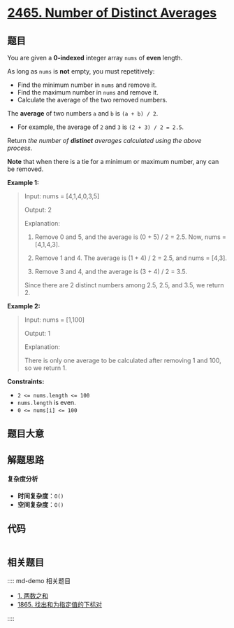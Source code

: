 # [2465. Number of Distinct Averages](https://leetcode.com/problems/number-of-distinct-averages/)

## 题目

You are given a **0-indexed** integer array `nums` of **even** length.

As long as `nums` is **not** empty, you must repetitively:

- Find the minimum number in `nums` and remove it.
- Find the maximum number in `nums` and remove it.
- Calculate the average of the two removed numbers.

The **average** of two numbers `a` and `b` is `(a + b) / 2`.

- For example, the average of `2` and `3` is `(2 + 3) / 2 = 2.5`.

Return _the number of **distinct** averages calculated using the above
process_.

**Note** that when there is a tie for a minimum or maximum number, any can be
removed.

**Example 1:**

> Input: nums = [4,1,4,0,3,5]
>
> Output: 2
>
> Explanation:
>
> 1. Remove 0 and 5, and the average is (0 + 5) / 2 = 2.5. Now, nums = [4,1,4,3].
>
> 2. Remove 1 and 4. The average is (1 + 4) / 2 = 2.5, and nums = [4,3].
>
> 3. Remove 3 and 4, and the average is (3 + 4) / 2 = 3.5.
>
> Since there are 2 distinct numbers among 2.5, 2.5, and 3.5, we return 2.

**Example 2:**

> Input: nums = [1,100]
>
> Output: 1
>
> Explanation:
>
> There is only one average to be calculated after removing 1 and 100, so we return 1.

**Constraints:**

- `2 <= nums.length <= 100`
- `nums.length` is even.
- `0 <= nums[i] <= 100`

## 题目大意

## 解题思路

#### 复杂度分析

- **时间复杂度**：`O()`
- **空间复杂度**：`O()`

## 代码

```javascript

```

## 相关题目

:::: md-demo 相关题目

- [1. 两数之和](./0001.md)
- [1865. 找出和为指定值的下标对](https://leetcode.com/problems/finding-pairs-with-a-certain-sum)

::::
